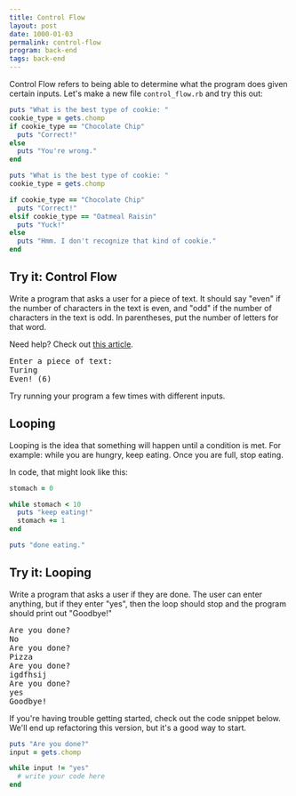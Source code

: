 ```yaml
---
title: Control Flow
layout: post
date: 1000-01-03
permalink: control-flow
program: back-end
tags: back-end
---
```


Control Flow refers to being able to determine what the program does given certain inputs. Let's make a new file `control_flow.rb` and try this out:

```ruby
puts "What is the best type of cookie: "
cookie_type = gets.chomp
if cookie_type == "Chocolate Chip"
  puts "Correct!"
else
  puts "You're wrong."
end
```

```ruby
puts "What is the best type of cookie: "
cookie_type = gets.chomp

if cookie_type == "Chocolate Chip"
  puts "Correct!"
elsif cookie_type == "Oatmeal Raisin"
  puts "Yuck!"
else
  puts "Hmm. I don't recognize that kind of cookie."
end
```

<div class="try-it">
<h2>Try it: Control Flow</h2>

<p>Write a program that asks a user for a piece of text. It should say "even" if the number of characters in the text is even, and "odd" if the number of characters in the text is odd. In parentheses, put the number of letters for that word.</p>

<p>Need help? Check out <a href="https://riptutorial.com/ruby/example/16995/even-and-odd-numbers" title="">this article</a>.</p>

<pre>Enter a piece of text:
Turing
Even! (6)</pre>
Try running your program a few times with different inputs.
</div>


## Looping

Looping is the idea that something will happen until a condition is met. For example: while you are hungry, keep eating. Once you are full, stop eating.

In code, that might look like this:

```ruby
stomach = 0

while stomach < 10
  puts "keep eating!"
  stomach += 1
end

puts "done eating."
```

<div class="try-it">
<h2>Try it: Looping</h2>

<p>Write a program that asks a user if they are done. The user can enter anything, but if they enter "yes", then the loop should stop and the program should print out "Goodbye!"</p>

<pre>Are you done?
No
Are you done?
Pizza
Are you done?
igdfhsij
Are you done?
yes
Goodbye!</pre>
If you're having trouble getting started, check out the code snippet below. We'll end up refactoring this version, but it's a good way to start. 
</div>

```ruby
puts "Are you done?"
input = gets.chomp

while input != "yes"
  # write your code here
end
```
